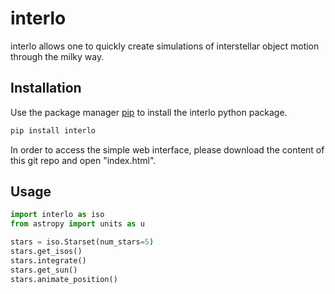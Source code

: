 # interlo

interlo allows one to quickly create simulations of interstellar object motion through the milky way.

## Installation

Use the package manager [pip](https://pip.pypa.io/en/stable/) to install the interlo python package.

```bash
pip install interlo
```

In order to access the simple web interface, please download the content of this git repo and open "index.html".

## Usage

```python
import interlo as iso
from astropy import units as u

stars = iso.Starset(num_stars=5)
stars.get_isos()
stars.integrate()
stars.get_sun()
stars.animate_position()
```